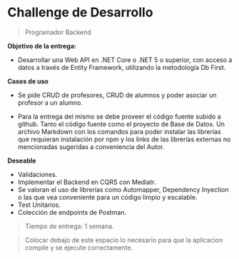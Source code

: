 # Challenge de Desarrollo

> Programador Backend

**Objetivo de la entrega:**

- Desarrollar una Web API en .NET Core o .NET 5 o superior, con acceso a datos a través de Entity Framework, utilizando la metodología Db First. 

**Casos de uso**

- Se pide CRUD de profesores, CRUD de alumnos y poder asociar un profesor a un alumno.

- Para la entrega del mismo se debe proveer el código fuente subido a github. Tanto el código fuente como el proyecto de Base de Datos. Un archivo Markdown con los comandos para poder instalar las librerías que requieran instalación por npm y los links de las librerías externas no mencionadas sugeridas a conveniencia del Autor.

**Deseable**

- Validaciones.
- Implementar el Backend en CQRS con Mediatr.
- Se valoran el uso de librerías como Automapper, Dependency Inyection o las que vea conveniente para un código limpio y escalable.
- Test Unitarios.
- Colección de endpoints de Postman.

> Tiempo de entrega: 1 semana.

> Colocar debajo de este espacio lo necesario para que la aplicacion compile y se ejecute correctamente.
